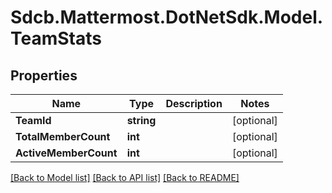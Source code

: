 # Sdcb.Mattermost.DotNetSdk.Model.TeamStats
## Properties

Name | Type | Description | Notes
------------ | ------------- | ------------- | -------------
**TeamId** | **string** |  | [optional] 
**TotalMemberCount** | **int** |  | [optional] 
**ActiveMemberCount** | **int** |  | [optional] 

[[Back to Model list]](../README.md#documentation-for-models) [[Back to API list]](../README.md#documentation-for-api-endpoints) [[Back to README]](../README.md)

